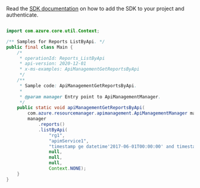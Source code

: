 Read the [SDK documentation](https://github.com/Azure/azure-sdk-for-java/blob/azure-resourcemanager-apimanagement_1.0.0-beta.2/sdk/apimanagement/azure-resourcemanager-apimanagement/README.md) on how to add the SDK to your project and authenticate.

```java

import com.azure.core.util.Context;

/** Samples for Reports ListByApi. */
public final class Main {
    /*
     * operationId: Reports_ListByApi
     * api-version: 2020-12-01
     * x-ms-examples: ApiManagementGetReportsByApi
     */
    /**
     * Sample code: ApiManagementGetReportsByApi.
     *
     * @param manager Entry point to ApiManagementManager.
     */
    public static void apiManagementGetReportsByApi(
        com.azure.resourcemanager.apimanagement.ApiManagementManager manager) {
        manager
            .reports()
            .listByApi(
                "rg1",
                "apimService1",
                "timestamp ge datetime'2017-06-01T00:00:00' and timestamp le datetime'2017-06-04T00:00:00'",
                null,
                null,
                null,
                Context.NONE);
    }
}
```
